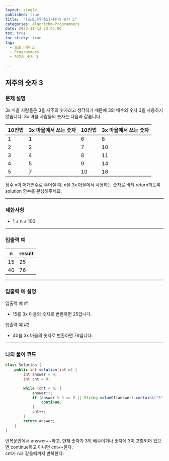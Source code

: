 ```yaml
---
layout: single
published: true
title:  "[프로그래머스]저주의 숫자 3"
categories: Algorithm-Programmers
date: 2023-11-12 23:45:00
toc: true
toc_sticky: true
tag:   
  - 프로그래머스
  - Programmers
  - 저주의 숫자 3

---
```


## 저주의 숫자 3

### 문제 설명

3x 마을 사람들은 3을 저주의 숫자라고 생각하기 때문에 3의 배수와 숫자 3을 사용하지 않습니다. 3x 마을 사람들의 숫자는 다음과 같습니다.

|10진법	|3x 마을에서 쓰는 숫자	|10진법	|3x 마을에서 쓰는 숫자|
|---|---|---|---|
|1	|1	|6	|8|
|2	|2	|7	|10|
|3	|4	|8	|11|
|4	|5	|9	|14|
|5	|7	|10	|16|

정수 n이 매개변수로 주어질 때, n을 3x 마을에서 사용하는 숫자로 바꿔 return하도록 solution 함수를 완성해주세요.

----------------

### 제한사항

* 1 ≤ n ≤ 100

----------------

### 입출력 예


|n	|result|
|---|---|
|15	|25|
|40	|76|

----------------

### 입출력 예 설명

입출력 예 #1  

* 15를 3x 마을의 숫자로 변환하면 25입니다.

  

입출력 예 #2  

* 40을 3x 마을의 숫자로 변환하면 76입니다.

  
  

  

  

  

----------------

### 나의 풀이 코드

```java
class Solution {
    public int solution(int n) {
        int answer = 0;
        int cnt = 0;

        while (cnt < n) {
            answer++;
            if (answer % 3 == 0 || String.valueOf(answer).contains("3")) {
                continue;
            }
            cnt++;
        }
        return answer;
    }
}
```

반복문안에서 answer++하고, 현재 숫자가 3의 배수이거나 숫자에 3이 포함되어 있으면 continue하고 아니면 cnt++한다.  
cnt가 n과 같을때까지 반복한다.


